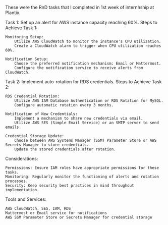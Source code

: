 These were the RnD tasks that I completed in 1st week of internhship at Plantix.

Task 1: Set up an alert for AWS instance capacity reaching 60%.
Steps to Achieve Task 1:

    Monitoring Setup:
        Utilize AWS CloudWatch to monitor the instance's CPU utilization.
        Create a CloudWatch alarm to trigger when CPU utilization reaches 60%.

    Notification Setup:
        Choose the preferred notification mechanism: Email or Mattermost.
        Configure the notification service to receive alerts from CloudWatch.

Task 2: Implement auto-rotation for RDS credentials.
Steps to Achieve Task 2:

    RDS Credential Rotation:
        Utilize AWS IAM Database Authentication or RDS Rotation for MySQL.
        Configure automatic rotation every 3 months.

    Notification of New Credentials:
        Implement a mechanism to share new credentials via email.
        Utilize AWS SES (Simple Email Service) or an SMTP server to send emails.

    Credential Storage Update:
        Choose between AWS Systems Manager (SSM) Parameter Store or AWS Secrets Manager to store credentials.
        Update the stored credentials after rotation.

Considerations:

    Permissions: Ensure IAM roles have appropriate permissions for these tasks.
    Monitoring: Regularly monitor the functioning of alerts and rotation processes.
    Security: Keep security best practices in mind throughout implementation.

Tools and Services:

    AWS CloudWatch, SES, IAM, RDS
    Mattermost or Email service for notifications
    AWS SSM Parameter Store or Secrets Manager for credential storage
